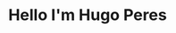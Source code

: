 ---
title : "Hello I'm Hugo Peres"
# full screen navigation
first_name : "MacGyver"
last_name : "SOMRAT"
bg_image : "images/backgrounds/full-nav-bg.jpg"
# animated text loop
occupations:
- "Industrial Automation Professional"
- "Computer Engineer Student"
- "Web Developer"
- "Machine Learning Creator"
- "Internet of Things Enthusiastic"

# slider background image loop
slider_images:
- "images/slider/slider-1.jpg"
- "images/slider/slider-2.jpg"
- "images/slider/slider-3.jpg"

# button
button:
  enable : false
  label : "HIRE ME"
  link : "#contact"


# custom style
custom_class: "" 
custom_attributes: "" 
custom_css: ""

---